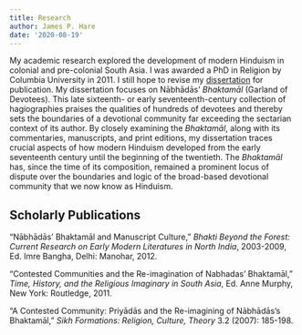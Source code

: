 ```yaml
---
title: Research
author: James P. Hare
date: '2020-08-19'
---
```

My academic research explored the development of modern Hinduism in colonial and pre-colonial South Asia. I was awarded a PhD in Religion by Columbia University in 2011. I still hope to revise my [dissertation](https://doi.org/10.7916/D8VH5TN9) for publication. My dissertation focuses on Nābhādās’ *Bhaktamāl* (Garland of Devotees). This late sixteenth- or early seventeenth-century collection of hagiographies praises the qualities of hundreds of devotees and thereby sets the boundaries of a devotional community far exceeding the sectarian context of its author. By closely examining the *Bhaktamāl*, along with its commentaries, manuscripts, and print editions, my dissertation traces crucial aspects of how modern Hinduism developed from the early seventeenth century until the beginning of the twentieth. The *Bhaktamāl* has, since the time of its composition, remained a prominent locus of dispute over the boundaries and logic of the broad-based devotional community that we now know as Hinduism.

## Scholarly Publications

“Nābhādās’ Bhaktamāl and Manuscript Culture,” *Bhakti Beyond the Forest: Current Research on Early Modern Literatures in North India*, 2003-2009, Ed. Imre Bangha, Delhi: Manohar, 2012.

“Contested Communities and the Re-imagination of Nabhadas’ Bhaktamāl,” *Time, History, and the Religious Imaginary in South Asia*, Ed. Anne Murphy, New York: Routledge, 2011.

“A Contested Community: Priyādās and the Re-imagining of Nābhādās’s Bhaktamāl,” *Sikh Formations: Religion, Culture, Theory* 3.2 (2007): 185-198.


